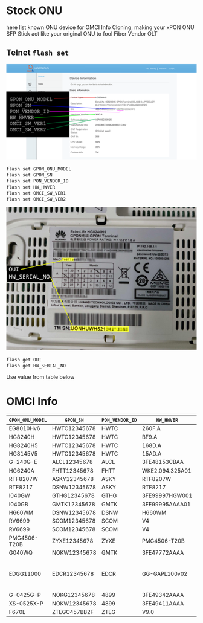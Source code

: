 # Stock ONU
here list known ONU device for OMCI Info Cloning, making your xPON ONU SFP Stick act like your original ONU to fool Fiber Vendor OLT

## Telnet `flash set`
![example](Images/HG8240H5_example.png)
```
flash set GPON_ONU_MODEL 
flash set GPON_SN 
flash set PON_VENDOR_ID 
flash set HW_HWVER 
flash set OMCI_SW_VER1 
flash set OMCI_SW_VER2 
```
![example](Images/IMG20230101020029EE.jpg)
```
flash get OUI
flash get HW_SERIAL_NO
```
Use value from table below

# OMCI Info
| `GPON_ONU_MODEL` | `GPON_SN`    |`PON_VENDOR_ID` | `HW_HWVER`      | `OMCI_SW_VER#`   | Owner     | ISP |
|------------------|--------------|----------------|-----------------|------------------|-----------|-----|
| EG8010Hv6        | HWTC12345678 | HWTC           | 260F.A          | V5R020C10S035    | lwk523    | [Allo](https://www.allo.my/city-broadband/) |
| HG8240H          | HWTC12345678 | HWTC           | BF9.A           | V3R017C10S100    | hezaika   | [TIME](https://www.time.com.my/personal/broadband/fibre-broadband) |
| HG8240H5         | HWTC12345678 | HWTC           | 168D.A          | V5R019C00S125    | anime4000 | [TM](https://www.unifi.com.my/) |
| HG8145V5         | HWTC12345678 | HWTC           | 15AD.A          | V5R020C00S060    | hezaika   | [TIME](https://www.time.com.my/personal/broadband/fibre-broadband) |
| G-240G-E         | ALCL12345678 | ALCL           | 3FE48153CBAA    | 3FE46606BGCB45   | anime4000 | [TM](https://www.unifi.com.my/) |
| HG6240A          | FHTT12345678 | FHTT           | WKE2.094.325A01 | RP2775           | lwk523    | [TM](https://www.unifi.com.my/) |
| RTF8207W         | ASKY12345678 | ASKY           | RTF8207W        | R8207WR210601    | pccr10001 | [Hinet](https://broadband.hinet.net/Broadband/internetManagement/internet/internet/internet_02.do) |
| RTF8217          | DSNW12345678 | ASKY           | RTF8217         | R8217R211219     | akw28888 | [Hinet](https://broadband.hinet.net/Broadband/internetManagement/internet/internet/internet_02.do) |
| I040GW           | GTHG12345678 | GTHG           | 3FE99997HGW001  | I040GWR200110    | akw28888 | [Hinet](https://broadband.hinet.net/Broadband/internetManagement/internet/internet/internet_02.do) |
| I040GB           | GMTK12345678 | GMTK           | 3FE99995AAAA01  | I040GBN131231    | akw28888 | [Hinet](https://broadband.hinet.net/Broadband/internetManagement/internet/internet/internet_02.do) |
| H660WM           | DSNW12345678 | DSNW           | H660WM          | H660WMR210825    | akw28888 | [Hinet](https://broadband.hinet.net/Broadband/internetManagement/internet/internet/internet_02.do) |
| RV6699           | SCOM12345678 | SCOM           | V4              | SC3.0.14         | skon77 | [MGTS](https://mgts.ru/) |
| RV6699           | SCOM12345678 | SCOM           | V4              | SC3.0.16         | skon77 | [MGTS](https://mgts.ru/) |
| PMG4506-T20B     | ZYXE12345678 | ZYXE           | PMG4506-T20B    | P4506R220712     | akw28888 | [Hinet](https://broadband.hinet.net/Broadband/internetManagement/internet/internet/internet_02.do) |
| G040WQ           | NOKW12345678 | GMTK           | 3FE47772AAAA    | G040WQR201207    | pccr10001 | [Hinet](https://broadband.hinet.net/Broadband/internetManagement/internet/internet/internet_02.do) |
| EDGG11000        | EDCR12345678 | EDCR           | GG-GAPL100v02   | GG-11000-C003    | Remooh    | [Vivo (Vivo 1/São Paulo region)](https://www.vivo.com.br/para-voce/produtos-e-servicos/para-casa/internet) |
| G-0425G-P        | NOKG12345678 | 4899           | 3FE49342AAAA    | G0425GR220315    | akw28888 | [Hinet](https://broadband.hinet.net/Broadband/internetManagement/internet/internet/internet_02.do) |
| XS-0525X-P       | NOKW12345678 | 4899           | 3FE49411AAAA    | XS0525R210706    | akw28888 | [Hinet](https://broadband.hinet.net/Broadband/internetManagement/internet/internet/internet_02.do) |
| F670L | ZTEGC457BB2F | ZTEG | V9.0 | V9.0.11P1N13 |ombuncit|[Indihome](https://indihome.co.id/)|
